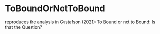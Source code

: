 # ToBoundOrNotToBound
reproduces the analysis in Gustafson (2021): To Bound or not to Bound: Is that the Question?

